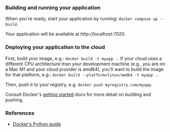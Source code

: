 ### Building and running your application

When you're ready, start your application by running:
`docker compose up --build`.

Your application will be available at http://localhost:7020.

### Deploying your application to the cloud

First, build your image, e.g.: `docker build -t myapp .`.
If your cloud uses a different CPU architecture than your development
machine (e.g., you are on a Mac M1 and your cloud provider is amd64),
you'll want to build the image for that platform, e.g.:
`docker build --platform=linux/amd64 -t myapp .`.

Then, push it to your registry, e.g. `docker push myregistry.com/myapp`.

Consult Docker's [getting started](https://docs.docker.com/go/get-started-sharing/)
docs for more detail on building and pushing.

### References
* [Docker's Python guide](https://docs.docker.com/language/python/)
